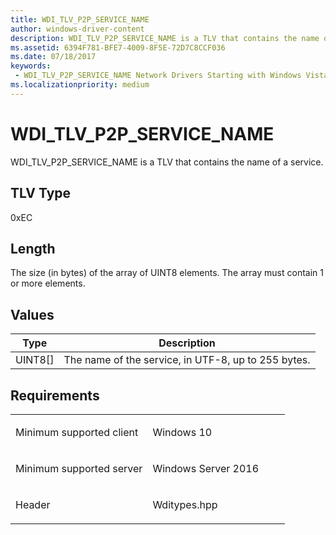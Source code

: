 ```yaml
---
title: WDI_TLV_P2P_SERVICE_NAME
author: windows-driver-content
description: WDI_TLV_P2P_SERVICE_NAME is a TLV that contains the name of a service.
ms.assetid: 6394F781-BFE7-4009-8F5E-72D7C8CCF036
ms.date: 07/18/2017
keywords:
 - WDI_TLV_P2P_SERVICE_NAME Network Drivers Starting with Windows Vista
ms.localizationpriority: medium
---
```


# WDI\_TLV\_P2P\_SERVICE\_NAME


WDI\_TLV\_P2P\_SERVICE\_NAME is a TLV that contains the name of a service.

## TLV Type


0xEC

## Length


The size (in bytes) of the array of UINT8 elements. The array must contain 1 or more elements.

## Values


| Type      | Description                                         |
|-----------|-----------------------------------------------------|
| UINT8\[\] | The name of the service, in UTF-8, up to 255 bytes. |

 

Requirements
------------

<table>
<colgroup>
<col width="50%" />
<col width="50%" />
</colgroup>
<tbody>
<tr class="odd">
<td><p>Minimum supported client</p></td>
<td><p>Windows 10</p></td>
</tr>
<tr class="even">
<td><p>Minimum supported server</p></td>
<td><p>Windows Server 2016</p></td>
</tr>
<tr class="odd">
<td><p>Header</p></td>
<td>Wditypes.hpp</td>
</tr>
</tbody>
</table>

 

 




